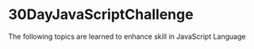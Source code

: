 # 30DayJavaScriptChallenge
The following topics are learned to enhance skill in JavaScript Language
